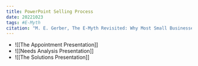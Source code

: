 ```yaml
---
title: PowerPoint Selling Process
date: 20221023
tags: #E-Myth
citation: "M. E. Gerber, The E-Myth Revisited: Why Most Small Businesses Don’t Work and What to Do About It. Harper Collins, 2009."
---
```


- ![[The Appointment Presentation]]
- ![[Needs Analysis Presentation]]
- ![[The Solutions Presentation]]
